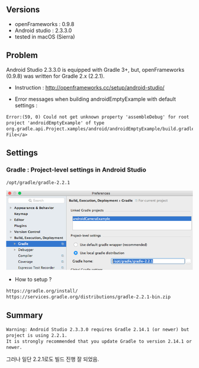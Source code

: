 ## Versions
* openFrameworks : 0.9.8
* Android studio : 2.3.3.0
* tested in macOS (Sierra)


## Problem
Android Studio 2.3.3.0 is equipped with Gradle 3+, but, openFrameworks (0.9.8) was written for Gradle 2.x (2.2.1).
* Instruction : http://openframeworks.cc/setup/android-studio/

* Error messages when building androidEmptyExample with default settings :
```
Error:(59, 0) Could not get unknown property 'assembleDebug' for root project 'androidEmptyExample' of type org.gradle.api.Project.xamples/android/androidEmptyExample/build.gradle">Open File</a>
```

## Settings
### Gradle : Project-level settings in Android Studio
```
/opt/gradle/gradle-2.2.1
```
<img src='img/gradle1.png' />

* How to setup ?
```
https://gradle.org/install/
https://services.gradle.org/distributions/gradle-2.2.1-bin.zip
```

## Summary
```
Warning: Android Studio 2.3.3.0 requires Gradle 2.14.1 (or newer) but project is using 2.2.1.
It is strongly recommended that you update Gradle to version 2.14.1 or newer.
```
그러나 일단 2.2.1로도 빌드 진행 잘 되었음.
